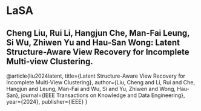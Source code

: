 # LaSA

## Cheng Liu, Rui Li, Hangjun Che, Man-Fai Leung, Si Wu, Zhiwen Yu and Hau-San Wong: Latent Structure-Aware View Recovery for Incomplete Multi-view Clustering.

@article{liu2024latent,
  title={Latent Structure-Aware View Recovery for Incomplete Multi-View Clustering},
  author={Liu, Cheng and Li, Rui and Che, Hangjun and Leung, Man-Fai and Wu, Si and Yu, Zhiwen and Wong, Hau-San},
  journal={IEEE Transactions on Knowledge and Data Engineering},
  year={2024},
  publisher={IEEE}
}
